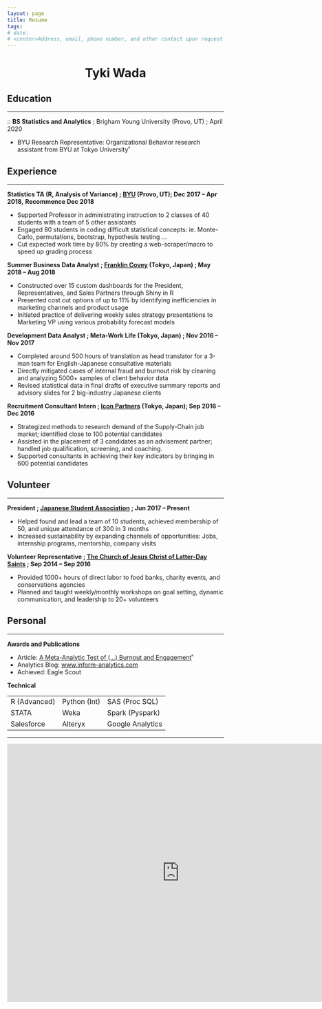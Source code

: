 ```yaml
---
layout: page
title: Resume
tags: 
# date:
# <center>Address, email, phone number, and other contact upon request in comments or message portal</center>
---
```


<center><h1><b>Tyki Wada</b></h1></center>




Education
---------
<hr>

:: **BS Statistics and Analytics** ; Brigham Young University (Provo, UT) ; April 2020
    
* BYU Research Representative: Organizational Behavior research assistant from BYU at Tokyo University˚


Experience
----------

<hr>

**Statistics TA (R, Analysis of Variance) ; [BYU](https://statistics.byu.edu/) (Provo, UT); Dec 2017 – Apr 2018,** **Recommence Dec 2018**

* Supported Professor in administrating instruction to 2 classes of 40 students with a team of 5 other assistants
* Engaged 80 students in coding difficult statistical concepts: ie. Monte-Carlo, permutations, bootstrap, hypothesis testing ...
* Cut expected work time by 80% by creating a web-scraper/macro to speed up grading process

**Summer Business Data Analyst ; [Franklin Covey](https://www.franklincovey.co.jp/) (Tokyo, Japan) ; May 2018 – Aug 2018**

* Constructed over 15 custom dashboards for the President, Representatives, and Sales Partners through Shiny in R
* Presented cost cut options of up to 11% by identifying inefficiencies in marketing channels and product usage
* Initiated practice of delivering weekly sales strategy presentations to Marketing VP using various probability forecast models

**Development Data Analyst ; Meta-Work Life (Tokyo, Japan) ; Nov 2016 – Nov 2017**

* Completed around 500 hours of translation as head translator for a 3-man team for English-Japanese consultative materials
* Directly mitigated cases of internal fraud and burnout risk by cleaning and analyzing 5000+ samples of client behavior data
* Revised statistical data in final drafts of executive summary reports and advisory slides for 2 big-industry Japanese clients

**Recruitment Consultant Intern ; [Icon Partners](https://www.icon-partners.com/en/about-icon) (Tokyo, Japan); Sep 2016 – Dec 2016**

* Strategized methods to research demand of the Supply-Chain job market; identified close to 100 potential candidates
* Assisted in the placement of 3 candidates as an advisement partner; handled job qualification, screening, and coaching.
* Supported consultants in achieving their key indicators by bringing in 600 potential candidates


Volunteer
----------

<hr>

**President ; [Japanese Student Association](byujsa.com) ; Jun 2017 – Present**

* Helped found and lead a team of 10 students, achieved membership of 50, and unique attendance of 300 in 3 months
* Increased sustainability by expanding channels of opportunities: Jobs, internship programs, mentorship, company visits

**Volunteer Representative ; [The Church of Jesus Christ of Latter-Day Saints](lds.org) ; Sep 2014 – Sep 2016**

* Provided 1000+ hours of direct labor to food banks, charity events, and conservations agencies
* Planned and taught weekly/monthly workshops on goal setting, dynamic communication, and leadership to 20+ volunteers

Personal
----------

<hr>

**Awards and Publications**

* Article: [A Meta-Analytic Test of (...) Burnout and Engagement](https://doi.org/10.1016/j.burn.2017.05.003)˚
* Analytics Blog: www.inform-analytics.com
* Achieved: Eagle Scout

**Technical**

<body>
<center>
<table style="width:100%">
  <!--
  <tr>
    <th>...</th>
    <th>...</th>
    <th>...</th>
  </tr>
-->
  <tr>
    <td>R (Advanced)</td>
    <td>Python (Int)</td> 
    <td>SAS (Proc SQL)</td>
  </tr>
  <tr>
    <td>STATA</td>
    <td>Weka</td>
    <td>Spark (Pyspark)</td>
  </tr>
  <tr>
    <td>Salesforce</td>
    <td>Alteryx</td>
    <td>Google Analytics</td>
  </tr>

</table>
</center>
</body>

------
<p> </p>

<iframe src="https://docs.google.com/forms/d/e/1FAIpQLSc2SngnqnI_c--X0yhQrerCvHW_Fel1OzOFsPIjv7-t8V73Xw/viewform?embedded=true" width="800" height="600" frameborder="0" marginheight="0" marginwidth="0">Loading...</iframe>




